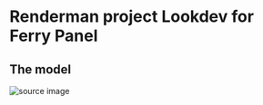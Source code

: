 # Renderman project Lookdev for Ferry Panel

## The model

![source image](sourceImages/reference1.png)